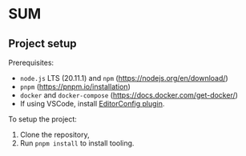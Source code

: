 # SUM

## Project setup

Prerequisites:
- `node.js` LTS (20.11.1) and `npm` (https://nodejs.org/en/download/)
- `pnpm` (https://pnpm.io/installation)
- `docker` and `docker-compose` (https://docs.docker.com/get-docker/)
- If using VSCode, install [EditorConfig plugin](https://marketplace.visualstudio.com/items?itemName=EditorConfig.EditorConfig).  

To setup the project:

1. Clone the repository,
2. Run `pnpm install` to install tooling.
